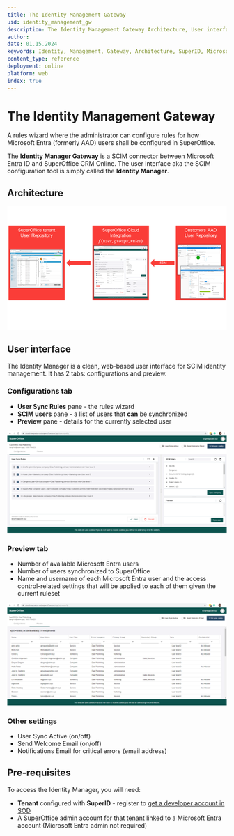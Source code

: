```yaml
---
title: The Identity Management Gateway
uid: identity_management_gw
description: The Identity Management Gateway Architecture, User interface, and Pre-requisites
author:
date: 01.15.2024
keywords: Identity, Management, Gateway, Architecture, SuperID, Microsoft Entra, ME-ID, AAD
content_type: reference
deployment: online
platform: web
index: true
---
```


# The Identity Management Gateway

A rules wizard where the administrator can configure rules for how Microsoft Entra (formerly AAD) users shall be configured in SuperOffice.

The **Identity Manager Gateway** is a SCIM connector between Microsoft Entra ID and SuperOffice CRM Online. The user interface aka the SCIM configuration tool is simply called the **Identity Manager**.

## Architecture

![SCIM flow -screenshot][img1]

## User interface

The Identity Manager is a clean, web-based user interface for SCIM identity management. It has 2 tabs: configurations and preview.

### Configurations tab

* **User Sync Rules** pane - the rules wizard
* **SCIM users** pane - a list of users that **can** be synchronized
* **Preview** pane - details for the currently selected user

![SCIM UI configurations tab -screenshot][img2]

### Preview tab

* Number of available Microsoft Entra users
* Number of users synchronized to SuperOffice
* Name and username of each Microsoft Entra user and the access control-related settings that will be applied to each of them given the current ruleset

![SCIM UI preview tab -screenshot][img3]

### Other settings

* User Sync Active (on/off)
* Send Welcome Email (on/off)
* Notifications Email for critical errors (email address)

## Pre-requisites

To access the Identity Manager, you will need:

* **Tenant** configured with **SuperID** - register to [get a developer account in SOD][1]
* A SuperOffice admin account for that tenant linked to a Microsoft Entra account (Microsoft Entra admin not required)

<!-- Referenced links -->
[1]: ../../developer-portal/getting-started/get-access-to-sod.md

<!-- Referenced images-->
[img1]: media/scim-flow-ui.png
[img2]: media/scim-config-tab.png
[img3]: media/scim-preview-tab.png

